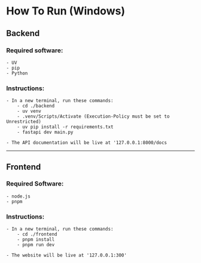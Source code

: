 # How To Run (Windows)

## Backend

### Required software:

    - UV
    - pip
    - Python

### Instructions:

    - In a new terminal, run these commands:
        - cd ./backend
        - uv venv
        - .venv/Scripts/Activate (Execution-Policy must be set to Unrestricted)
        - uv pip install -r requirements.txt
        - fastapi dev main.py

    - The API documentation will be live at '127.0.0.1:8000/docs

---

## Frontend

### Required Software:

    - node.js
    - pnpm

### Instructions:

    - In a new terminal, run these commands:
        - cd ./frontend
        - pnpm install
        - pnpm run dev

    - The website will be live at '127.0.0.1:300'
